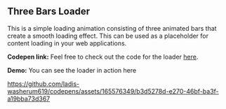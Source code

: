 ## Three Bars Loader
This is a simple loading animation consisting of three animated bars that create a smooth loading effect. This can be used as a placeholder for content loading in your web applications.

**Codepen link:** Feel free to check out the code for the loader [here](https://codepen.io/ladis-washerum619/pen/pomvpRx).

**Demo:** You can see the loader in action here

https://github.com/ladis-washerum619/codepens/assets/165576349/b3d5278d-e270-46bf-ba3f-a19bba73d367

